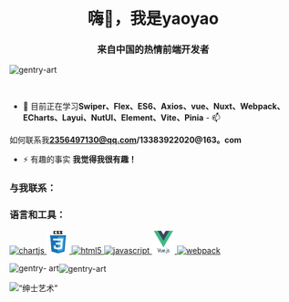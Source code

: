 <h1 align="center">嗨👋，我是yaoyao</h1>
<h3 align="center">来自中国的热情前端开发者</h3>

<p align="left"> <img src=" https://komarev.com/ghpvc/?username=gentry-art&label=Profile%20views&color=0e75b6&style=flat" alt="gentry-art" /> </p>

<p align="left"> <a href= "https://twitter.com/" target="blank"><img src="https://img.shields.io/twitter/follow/?logo=twitter&style=for-the-badge" alt="" /></a> </p>

- 🌱 目前正在学习**Swiper、Flex、ES6、Axios、vue、Nuxt、Webpack、ECharts、Layui、NutUI、Element、Vite、Pinia** - 📫

如何联系我**2356497130@qq.com/13383922020@163。com**

- ⚡ 有趣的事实 **我觉得我很有趣！**

<h3 align="left">与我联系：</h3>
<p align="left">
</p>

<h3 align="left">语言和工具：</h3>
<p align="left"> <a href="https://www.chartjs.org" target="_blank" rel="noreferrer"> <img src="https://www.chartjs.org/media /logo-title.svg" alt="chartjs" width="40" height="40"/> </a> <a href="https://www.w3schools.com/css/" target="_blank " rel="noreferrer"> <img src="https://raw.githubusercontent.com/devicons/devicon/master/icons/css3/css3-original-wordmark.svg" alt="css3" width="40" height="40"/> </a> <a href="https://www.w3.org/html/" target="_blank" rel="noreferrer"> <img src="https://raw .github 用户内容。com/devicons/devicon/master/icons/html5/html5-original-wordmark.svg" alt="html5" width="40" height="40"/> </a> <a href="https:// developer.mozilla.org/en-US/docs/Web/JavaScript" target="_blank" rel="noreferrer"> <img src="https://raw.githubusercontent.com/devicons/devicon/master/icons/ javascript/javascript-original.svg" alt="javascript" width="40" height="40"/> </a> <a href="https://vuejs.org/" target="_blank" rel= “noreferrer”> <img src="https://raw.githubusercontent.com/devicons/devicon/master/icons/vuejs/vuejs-original-wordmark.svg" alt="vuejs" width="40" height=" 40"/> </a> <a href="https://webpack.js.org" target="_blank" rel="noreferrer"> <img src="https://raw.githubusercontent.com/devicons/devicon /d00d0969292a6569d45b06d3f350f463a0107b0d/icons/webpack/webpack-original-wordmark.svg" alt="webpack" width="40" height="40"/> </a> </p>

<p><img align="left" src="https://github-readme-stats.vercel.app/api/top-langs?username=gentry-art&show_icons=true&locale=en&layout=compact" alt="gentry- art" /></p>

<p> <img align="center" src="https://github-readme-stats.vercel.app/api?username=gentry-art&show_icons=true&locale=en" alt ="gentry-art" /></p>

<p><img align="center" src="https://github-readme-streak-stats.herokuapp.com/?user=gentry-art&" alt= “绅士艺术” /></p>
